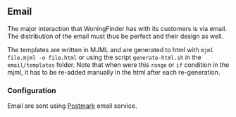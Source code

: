 ## Email

The major interaction that WoningFinder has with its customers is via email.
The distribution of the email must thus be perfect and their design as well.

The templates are written in MJML and are generated to html with `mjml file.mjml -o file.html` or using the script `generate-html.sh` in the `email/templates` folder.
Note that when were this `range` or `if` condition in the mjml, it has to be re-added manually in the html after each re-generation.

### Configuration

Email are sent using [Postmark](https://postmarkapp.com) email service.